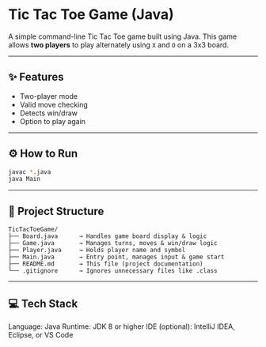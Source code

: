 # Tic Tac Toe Game (Java)

A simple command-line Tic Tac Toe game built using Java. This game allows **two players** to play alternately using `X` and `O` on a 3x3 board.

---

## ✨ Features

- Two-player mode  
- Valid move checking  
- Detects win/draw  
- Option to play again  

---

## ⚙️ How to Run

```bash
javac *.java
java Main 
```
---

## 📁 Project Structure
```pgsql
TicTacToeGame/
├── Board.java      → Handles game board display & logic
├── Game.java       → Manages turns, moves & win/draw logic
├── Player.java     → Holds player name and symbol
├── Main.java       → Entry point, manages input & game start
├── README.md       → This file (project documentation)
└── .gitignore      → Ignores unnecessary files like .class
```

---

## 💻 Tech Stack

Language: Java
Runtime: JDK 8 or higher
IDE (optional): IntelliJ IDEA, Eclipse, or VS Code
